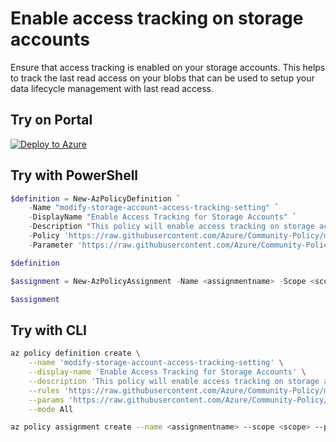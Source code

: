 # Enable access tracking on storage accounts

Ensure that access tracking is enabled on your storage accounts. This helps to track the last read access on your blobs that can be used to setup your data lifecycle management with last read access.

## Try on Portal

[![Deploy to Azure](http://azuredeploy.net/deploybutton.png)](https://portal.azure.com/#blade/Microsoft_Azure_Policy/CreatePolicyDefinitionBlade/uri/https%3A%2F%2Fraw.githubusercontent.com%2FAzure%2FCommunity-Policy%2Fmaster%2FPolicies%2FStorage%modify-storage-account-access-tracking-setting%2Fazurepolicy.json)

## Try with PowerShell

```powershell
$definition = New-AzPolicyDefinition `
    -Name "modify-storage-account-access-tracking-setting" `
    -DisplayName "Enable Access Tracking for Storage Accounts" `
    -Description "This policy will enable access tracking on storage accounts. This can be used to track the read access of blobs in storage accounts." `
    -Policy 'https://raw.githubusercontent.com/Azure/Community-Policy/master/Policies/Storage/modify-storage-account-access-tracking-setting/azurepolicy.rules.json' `
    -Parameter 'https://raw.githubusercontent.com/Azure/Community-Policy/master/Policies/Storage/modify-storage-account-access-tracking-setting/azurepolicy.parameters.json' -Mode All

$definition

$assignment = New-AzPolicyAssignment -Name <assignmentname> -Scope <scope>  -PolicyDefinition $definition

$assignment
```

## Try with CLI

```sh
az policy definition create \
    --name 'modify-storage-account-access-tracking-setting' \
    --display-name 'Enable Access Tracking for Storage Accounts' \
    --description 'This policy will enable access tracking on storage accounts. This can be used to track the read access of blobs in storage accounts.' \
    --rules 'https://raw.githubusercontent.com/Azure/Community-Policy/master/Policies/Storage/modify-storage-account-access-tracking-setting/azurepolicy.rules.json' \
    --params 'https://raw.githubusercontent.com/Azure/Community-Policy/master/Policies/Storage/modify-storage-account-access-tracking-setting/azurepolicy.parameters.json' \
    --mode All

az policy assignment create --name <assignmentname> --scope <scope> --policy "modify-storage-account-access-tracking-setting"
```
